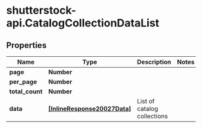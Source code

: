 # shutterstock-api.CatalogCollectionDataList

## Properties
Name | Type | Description | Notes
------------ | ------------- | ------------- | -------------
**page** | **Number** |  | 
**per_page** | **Number** |  | 
**total_count** | **Number** |  | 
**data** | [**[InlineResponse20027Data]**](InlineResponse20027Data.md) | List of catalog collections | 



